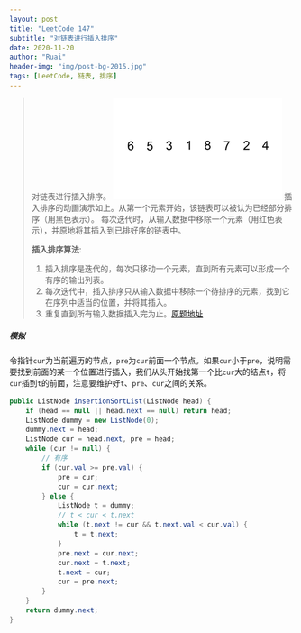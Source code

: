 ```yaml
---
layout: post
title: "LeetCode 147"
subtitle: "对链表进行插入排序"
date: 2020-11-20
author: "Ruai"
header-img: "img/post-bg-2015.jpg"
tags: [LeetCode, 链表, 排序]
---
```


> 对链表进行插入排序。
> ![147-1](/img/leetcode/147-1.gif)
> 插入排序的动画演示如上。从第一个元素开始，该链表可以被认为已经部分排序（用黑色表示）。
> 每次迭代时，从输入数据中移除一个元素（用红色表示），并原地将其插入到已排好序的链表中。
>
> **插入排序算法**:
>
> 1. 插入排序是迭代的，每次只移动一个元素，直到所有元素可以形成一个有序的输出列表。
> 2. 每次迭代中，插入排序只从输入数据中移除一个待排序的元素，找到它在序列中适当的位置，并将其插入。
> 3. 重复直到所有输入数据插入完为止。[原题地址](https://leetcode-cn.com/problems/insertion-sort-list/)

##### 模拟

令指针`cur`为当前遍历的节点，`pre`为`cur`前面一个节点。如果`cur`小于`pre`，说明需要找到前面的某一个位置进行插入，我们从头开始找第一个比`cur`大的结点`t`，将`cur`插到`t`的前面，注意要维护好`t`、`pre`、`cur`之间的关系。

```java
public ListNode insertionSortList(ListNode head) {
    if (head == null || head.next == null) return head;
    ListNode dummy = new ListNode(0);
    dummy.next = head;
    ListNode cur = head.next, pre = head;
    while (cur != null) {
        // 有序
        if (cur.val >= pre.val) {
            pre = cur;
            cur = cur.next;
        } else {
            ListNode t = dummy;
            // t < cur < t.next
            while (t.next != cur && t.next.val < cur.val) {
                t = t.next;
            }
            pre.next = cur.next;
            cur.next = t.next;
            t.next = cur;
            cur = pre.next;
        }
    }
    return dummy.next;
}
```